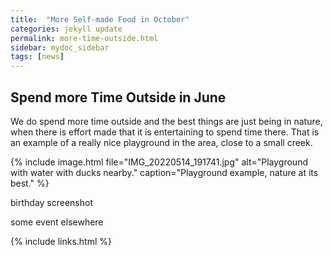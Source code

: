 ```yaml
---
title:  "More Self-made Food in October"
categories: jekyll update
permalink: more-time-outside.html
sidebar: mydoc_sidebar
tags: [news]
---
```


## Spend more Time Outside in June

We do spend more time outside and the best things are just being in nature, when there is effort made that it is entertaining to spend time there. That is an example of a really nice playground in the area, close to a small creek.

{% include image.html file="IMG_20220514_191741.jpg" alt="Playground with water with ducks nearby." caption="Playground example, nature at its best." %}

birthday screenshot

some event elsewhere

{% include links.html %}
